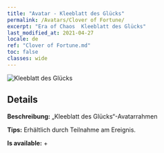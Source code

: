 ```yaml
---
title: "Avatar - Kleeblatt des Glücks"
permalink: /Avatars/Clover of Fortune/
excerpt: "Era of Chaos  Kleeblatt des Glücks"
last_modified_at: 2021-04-27
locale: de
ref: "Clover of Fortune.md"
toc: false
classes: wide
---
```

 ![Kleeblatt des Glücks](/images/a/avatarFrame_96.png)

## Details

 **Beschreibung:** „Kleeblatt des Glücks“-Avatarrahmen 

 **Tips:** Erhältlich durch Teilnahme am Ereignis. 

 **Is available:**  + 

